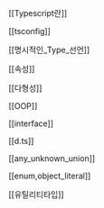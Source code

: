 
[[Typescript란]]

[[tsconfig]]

[[명시적인_Type_선언]]

[[속성]]

[[다형성]]

[[OOP]]

[[interface]]

[[d.ts]]

[[any_unknown_union]]

[[enum,object_literal]]

[[유틸리티타입]]

